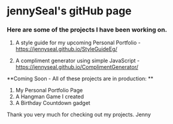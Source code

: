 # jennySeal's gitHub page

### Here are some of the projects I have been working on. 

1. A style guide for my upcoming Personal Portfolio - https://jennyseal.github.io/StyleGuideEg/

2. A compliment generator using simple JavaScript - https://jennyseal.github.io/ComplimentGenerator/

**Coming Soon - All of these projects are in production: **
1. My Personal Portfolio Page 
2. A Hangman Game I created
3. A Birthday Countdown gadget

Thank you very much for checking out my projects.
Jenny
